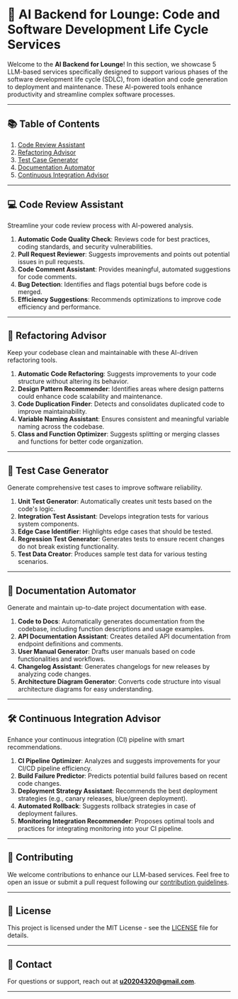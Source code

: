 # 🧠 AI Backend for Lounge: Code and Software Development Life Cycle Services

Welcome to the **AI Backend for Lounge**! In this section, we showcase 5 LLM-based services specifically designed to support various phases of the software development life cycle (SDLC), from ideation and code generation to deployment and maintenance. These AI-powered tools enhance productivity and streamline complex software processes.

---

## 📚 Table of Contents
1. [Code Review Assistant](#-code-review-assistant)
2. [Refactoring Advisor](#-refactoring-advisor)
3. [Test Case Generator](#-test-case-generator)
4. [Documentation Automator](#-documentation-automator)
5. [Continuous Integration Advisor](#-continuous-integration-advisor)

---

## 💻 Code Review Assistant
Streamline your code review process with AI-powered analysis.
1. **Automatic Code Quality Check**: Reviews code for best practices, coding standards, and security vulnerabilities.
2. **Pull Request Reviewer**: Suggests improvements and points out potential issues in pull requests.
3. **Code Comment Assistant**: Provides meaningful, automated suggestions for code comments.
4. **Bug Detection**: Identifies and flags potential bugs before code is merged.
5. **Efficiency Suggestions**: Recommends optimizations to improve code efficiency and performance.

---

## 🔄 Refactoring Advisor
Keep your codebase clean and maintainable with these AI-driven refactoring tools.
1. **Automatic Code Refactoring**: Suggests improvements to your code structure without altering its behavior.
2. **Design Pattern Recommender**: Identifies areas where design patterns could enhance code scalability and maintenance.
3. **Code Duplication Finder**: Detects and consolidates duplicated code to improve maintainability.
4. **Variable Naming Assistant**: Ensures consistent and meaningful variable naming across the codebase.
5. **Class and Function Optimizer**: Suggests splitting or merging classes and functions for better code organization.

---

## 🧪 Test Case Generator
Generate comprehensive test cases to improve software reliability.
1. **Unit Test Generator**: Automatically creates unit tests based on the code's logic.
2. **Integration Test Assistant**: Develops integration tests for various system components.
3. **Edge Case Identifier**: Highlights edge cases that should be tested.
4. **Regression Test Generator**: Generates tests to ensure recent changes do not break existing functionality.
5. **Test Data Creator**: Produces sample test data for various testing scenarios.

---

## 📝 Documentation Automator
Generate and maintain up-to-date project documentation with ease.
1. **Code to Docs**: Automatically generates documentation from the codebase, including function descriptions and usage examples.
2. **API Documentation Assistant**: Creates detailed API documentation from endpoint definitions and comments.
3. **User Manual Generator**: Drafts user manuals based on code functionalities and workflows.
4. **Changelog Assistant**: Generates changelogs for new releases by analyzing code changes.
5. **Architecture Diagram Generator**: Converts code structure into visual architecture diagrams for easy understanding.

---

## 🛠 Continuous Integration Advisor
Enhance your continuous integration (CI) pipeline with smart recommendations.
1. **CI Pipeline Optimizer**: Analyzes and suggests improvements for your CI/CD pipeline efficiency.
2. **Build Failure Predictor**: Predicts potential build failures based on recent code changes.
3. **Deployment Strategy Assistant**: Recommends the best deployment strategies (e.g., canary releases, blue/green deployment).
4. **Automated Rollback**: Suggests rollback strategies in case of deployment failures.
5. **Monitoring Integration Recommender**: Proposes optimal tools and practices for integrating monitoring into your CI pipeline.

---

## 🤝 Contributing
We welcome contributions to enhance our LLM-based services. Feel free to open an issue or submit a pull request following our [contribution guidelines](CONTRIBUTING.md).

---

## 📄 License
This project is licensed under the MIT License - see the [LICENSE](LICENSE.md) file for details.

---

## 📧 Contact
For questions or support, reach out at **u20204320@gmail.com**.

---

